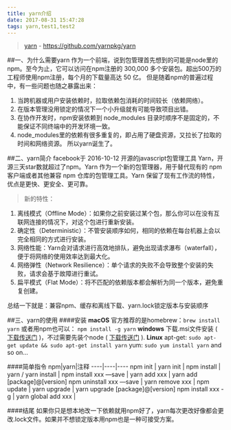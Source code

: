 ```yaml
---
title: yarn介绍
date: 2017-08-31 15:47:28
tags: yarn,test1,test2
---
```

>[yarn](https://github.com/yarnpkg/yarn) - https://github.com/yarnpkg/yarn

##一、为什么需要yarn
   作为一个前端，说到包管理首先想到的可能是node里的npm。至今为止，它可以访问在npm注册的 300,000 多个安装包。超出500万的工程师使用npm注册，每个月的下载量高达 50 亿。
但是随着npm的普遍过程中，有一些问题也随之暴露出来：

1. 当跨机器或用户安装依赖时，拉取依赖包消耗的时间较长（依赖网络）。
2. 在版本管理没用锁定的情况下一个小升级就有可能导致项目出错。
3. 在协作开发时，npm安装依赖到  node_modules 目录时顺序不是固定的，不能保证不同终端中的开发环境一致。
4. node_modules里的依赖有很多重复的，即占用了硬盘资源，又拉长了拉取的时间和网络资源。
所以yarn诞生了。

##二、yarn简介
facebook于 2016-10-12 开源的javascript包管理工具 Yarn，开源三天star数就超过了npm。Yarn 作为一个新的包管理器，用于替代现有的 npm 客户端或者其他兼容 npm 仓库的包管理工具。Yarn 保留了现有工作流的特性，优点是更快、更安全、更可靠。

>新的特性：
>
1. 离线模式（Offline Mode）：如果你之前安装过某个包，那么你可以在没有互联网连接的情况下，对这个包进行重新安装。
2. 确定性（Deterministic）：不管安装顺序如何，相同的依赖在每台机器上会以完全相同的方式进行安装。
3. 网络性能：Yarn会对请求进行高效地排队，避免出现请求瀑布（waterfall），便于将网络的使用效率达到最大化。
4. 网络弹性（Network Resilience）：单个请求的失败不会导致整个安装的失败，请求会基于故障进行重试。
5. 扁平模式（Flat Mode）：将不匹配的依赖版本都会解析为同一个版本，避免重复创建。

总结一下就是：兼容npm、缓存和离线下载、yarn.lock锁定版本与安装顺序

##三、yarn的使用
####安装
**macOS**
官方推荐的是homebrew：```brew install yarn```
或者用npm也可以： ```npm install -g yarn```
**windows**
下载.msi文件安装 ( [下载传送门](https://yarnpkg.com/latest.msi) )，不过需要先装个node ( [下载传送门](https://nodejs.org/) ). 
**Linux**
apt-get: ```sudo apt-get update && sudo apt-get install yarn```
yum: ```sudo yum install yarn```
and so on...

####简单指令
npm|yarn|注释
----|----|----
npm init | yarn init |
npm install | yarn / yarn install |
npm install xxx —save | yarn add xxx |  yarn add [package]@[version]
npm uninstall xxx —save | yarn remove xxx | 
npm update |  yarn upgrade | yarn upgrade [package]@[version]
npm install xxx -g | yarn global add xxx |

####结尾
如果你只是想本地改一下依赖就用npm好了，yarn每次更改好像都会更改.lock文件。如果并不想锁定版本用npm也是一种可接受方案。



